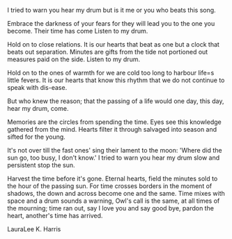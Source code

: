 I tried to warn you
hear my drum
but is it me or you
who beats this song.

Embrace the darkness of your fears
for they will lead you
to the one you become.
Their time has come
Listen to my drum.

Hold on to close relations.
It is our hearts that beat as one
but a clock
that beats out separation.
Minutes are gifts from the tide
not portioned out measures paid on the side.
Listen to my drum.

Hold on to the ones of warmth
for we are cold too long
to harbour life=s little fevers.
It is our hearts that know this rhythm
that we do not continue
to speak with dis-ease.

But who knew
the reason;
that the passing of a life
would one day, this day, hear my drum, come.

Memories are the circles
from spending the time.
Eyes see this knowledge
gathered from the mind.
Hearts filter it through
salvaged into season
and sifted for the young.

It's not over
till the fast ones' sing their lament to the moon:
'Where did the sun go, too busy, I don't know.'
I tried to warn you
hear my drum
slow and persistent
stop the sun.

Harvest the time before it's gone.
Eternal hearts, field the minutes sold to the hour of the passing sun.
For time crosses borders in the moment of shadows,
the down and across become one and the same.
Time mixes with space
and a drum sounds a warning,
Owl's call is the same, at all times of the mourning;
time ran out, say I love you and say good bye, pardon the heart,
another's time has arrived. 

LauraLee K. Harris